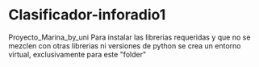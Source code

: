 # Clasificador-inforadio1
Proyecto_Marina_by_uni
Para instalar las librerias requeridas y que no se mezclen con otras librerias ni versiones de python se crea un entorno virtual, exclusivamente para este "folder"
